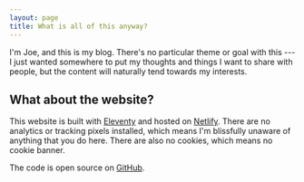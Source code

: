 ```yaml
---
layout: page
title: What is all of this anyway?
---
```

I'm Joe, and this is my blog. There's no particular theme or goal with this --- I just wanted somewhere to put my thoughts and things I want to share with people, but the content will naturally tend towards my interests.

## What about the website?

This website is built with [Eleventy](https://www.11ty.dev/) and hosted on [Netlify](https://www.netlify.com/). There are no analytics or tracking pixels installed, which means I'm blissfully unaware of anything that you do here. There are also no cookies, which means no cookie banner.

The code is open source on [GitHub](https://github.com/joejoinerr/itreallydobeliketh.at).
